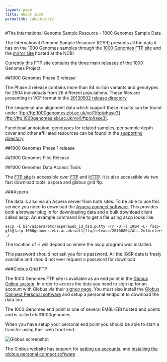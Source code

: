 ```yaml
---
layout: page
title: About IGSR
permalink: /aboutigsr/
---
```

#The International Genome Sample Resource - 1000 Genomes Sample Data

The International Genome Sample Resource (IGSR) presents all the data it has on the 1000 Genomes samples through the [1000 Genomes FTP site](ftp://ftp.1000genomes.ebi.ac.uk/vol1/ftp/) and the [mirror site](ftp://ftp-trace.ncbi.nih.gov/1000genomes/ftp/) hosted at the NCBI

Currently this FTP site contains the three main releases of the 1000 Genomes Project. 

##1000 Genomes Phase 3 release

The Phase 3 release contains more than 84 million variants and genotypes for 2504 individuals from 26 different populations. These files are presenting in VCF format in the [20130502 release directory](ftp://ftp.1000genomes.ebi.ac.uk/vol1/ftp/release/20130502/)

The sequence and alignment data which support these results can be found under [ftp://ftp.1000genomes.ebi.ac.uk/vol1/ftp/phase3](ftp://ftp.1000genomes.ebi.ac.uk/vol1/ftp/phase3). 

Functional annotation, genotypes for related samples, per sample depth cover and other affiliated resources can be found in the [supporting directory](ftp://ftp.1000genomes.ebi.ac.uk/vol1/ftp/release/20130502/supporting/)

##1000 Genomes Phase 1 release

##1000 Genomes Pilot Release

##1000 Genomes Data Access Tools

The [FTP site](ftp://ftp.1000genomes.ebi.ac.uk/vol1/ftp/) is accessible over [FTP](ftp://ftp.1000genomes.ebi.ac.uk/vol1/ftp/) and [HTTP](http://ftp.1000genomes.ebi.ac.uk/vol1/ftp/). It is also accessible via two fast download tools, aspera and globus grid ftp.

###Aspera

The data is also via an Aspera server from both sites. To be able to use this service you need to download the [Aspera connect software](http://asperasoft.com/software/transfer-clients/connect-web-browser-plug-in/). This provides both a browser plug in for downloading data and a bulk download client called ascp. An example command line to get a file using ascp looks like:

```
ascp -i bin/aspera/etc/asperaweb_id_dsa.putty -Tr -Q -l 100M -L- fasp-g1k@fasp.1000genomes.ebi.ac.uk:vol1/ftp/release/20100804/ALL.2of4intersection.20100804.genotypes.vcf.gz ./
```
The location of -i will depend on where the ascp program was installed.

This password should not ask you for a password. All the IGSR data is freely available and should not ever request a password for download.

###Globus Grid FTP

The 1000 Genomes FTP site is available as an end point in the [Globus Online system](https://www.globus.org/). In order to access the data you need to sign up for an account with Globus via their [signup page](https://www.globus.org/SignUp). You must also install the [Globus Connect Personal software](https://support.globus.org/entries/24044351) and setup a personal endpoint to download the data too.

The 1000 Genomes end point is one of several EMBL-EBI hosted end points and is called ebi#1000genomes

When you have setup your personal end point you should be able to start a transfer using their web front end.

![Globus screenshot](http://www.1000genomes.org/sites/1000genomes.org/files/documents/globus_1000genomes.png)

The Globus website has support for [setting up accounts](https://support.globus.org/entries/23583857-Sign-Up-and-Transfer-Files-with-Globus-Online), and [installing the globus personal connect software](https://support.globus.org/forums/22130516-Globus-Connect-Personal)